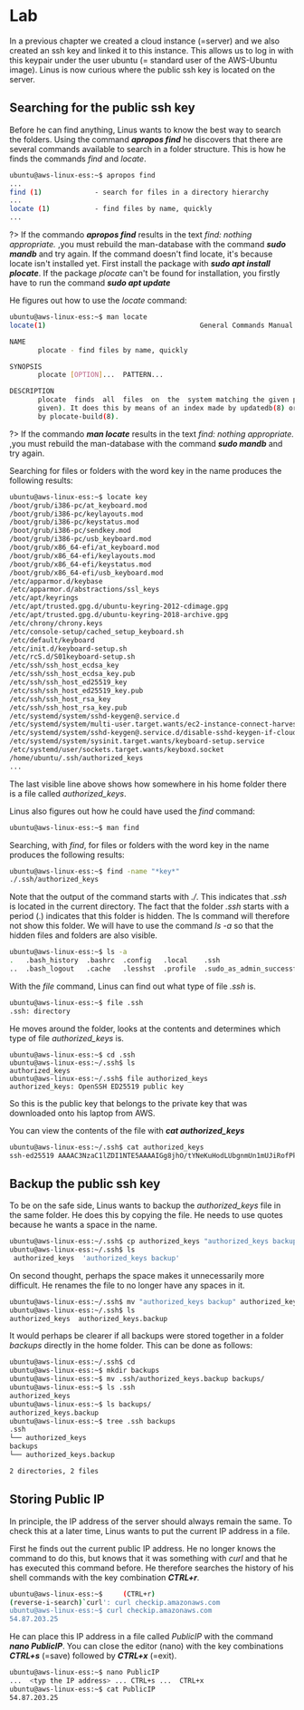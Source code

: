 # Lab <!-- {docsify-ignore} --> 




In a previous chapter we created a cloud instance (=server) and we also created an ssh key and linked it to this instance. This allows us to log in with this keypair under the user ubuntu (= standard user of the AWS-Ubuntu image). Linus is now curious where the public ssh key is located on the server.

## Searching for the public ssh key 

Before he can find anything, Linus wants to know the best way to search the folders. Using the command ***apropos find*** he discovers that there are several commands available to search in a folder structure. This is how he finds the commands *find* and *locate*.

```bash
ubuntu@aws-linux-ess:~$ apropos find
...
find (1)             - search for files in a directory hierarchy
...
locate (1)           - find files by name, quickly
...
```



?> <i class="fa-solid fa-circle-info"></i> If the commando ***apropos find*** results in the text  *find: nothing appropriate.*  ,you must rebuild the man-database with the command ***sudo mandb*** and try again. If the command doesn't find locate, it's because locate isn't installed yet. First install the package with ***sudo apt install plocate***.  If the package *plocate* can't be found for installation, you firstly have to run the command ***sudo apt update***



He figures out how to use the *locate* command:

```bash
ubuntu@aws-linux-ess:~$ man locate
locate(1)                                      General Commands Manual                                      locate(1)

NAME
       plocate - find files by name, quickly

SYNOPSIS
       plocate [OPTION]...  PATTERN...

DESCRIPTION
       plocate  finds  all  files  on  the  system matching the given pattern (or all of the patterns if multiple are
       given). It does this by means of an index made by updatedb(8) or (less commonly) converted from another  index
       by plocate-build(8).
```



?> <i class="fa-solid fa-circle-info"></i> If the commando ***man locate*** results in the text  *find: nothing appropriate.*  ,you must rebuild the man-database with the command ***sudo mandb*** and try again.



Searching for files or folders with the word key in the name produces the following results:

```bash
ubuntu@aws-linux-ess:~$ locate key
/boot/grub/i386-pc/at_keyboard.mod
/boot/grub/i386-pc/keylayouts.mod
/boot/grub/i386-pc/keystatus.mod
/boot/grub/i386-pc/sendkey.mod
/boot/grub/i386-pc/usb_keyboard.mod
/boot/grub/x86_64-efi/at_keyboard.mod
/boot/grub/x86_64-efi/keylayouts.mod
/boot/grub/x86_64-efi/keystatus.mod
/boot/grub/x86_64-efi/usb_keyboard.mod
/etc/apparmor.d/keybase
/etc/apparmor.d/abstractions/ssl_keys
/etc/apt/keyrings
/etc/apt/trusted.gpg.d/ubuntu-keyring-2012-cdimage.gpg
/etc/apt/trusted.gpg.d/ubuntu-keyring-2018-archive.gpg
/etc/chrony/chrony.keys
/etc/console-setup/cached_setup_keyboard.sh
/etc/default/keyboard
/etc/init.d/keyboard-setup.sh
/etc/rcS.d/S01keyboard-setup.sh
/etc/ssh/ssh_host_ecdsa_key
/etc/ssh/ssh_host_ecdsa_key.pub
/etc/ssh/ssh_host_ed25519_key
/etc/ssh/ssh_host_ed25519_key.pub
/etc/ssh/ssh_host_rsa_key
/etc/ssh/ssh_host_rsa_key.pub
/etc/systemd/system/sshd-keygen@.service.d
/etc/systemd/system/multi-user.target.wants/ec2-instance-connect-harvest-hostkeys.service
/etc/systemd/system/sshd-keygen@.service.d/disable-sshd-keygen-if-cloud-init-active.conf
/etc/systemd/system/sysinit.target.wants/keyboard-setup.service
/etc/systemd/user/sockets.target.wants/keyboxd.socket
/home/ubuntu/.ssh/authorized_keys
...
```

The last visible line above shows how somewhere in his home folder there is a file called *authorized_keys*.



Linus also figures out how he could have used the *find* command:

```bash
ubuntu@aws-linux-ess:~$ man find
```



Searching, with *find*, for files or folders with the word key in the name produces the following results:

```bash
ubuntu@aws-linux-ess:~$ find -name "*key*"
./.ssh/authorized_keys
```



Note that the output of the command starts with *./*. This indicates that *.ssh* is located in the current directory. The fact that the folder *.ssh* starts with a period (.) indicates that this folder is hidden. The ls command will therefore not show this folder. We will have to use the command *ls -a* so that the hidden files and folders are also visible.

```bash
ubuntu@aws-linux-ess:~$ ls -a
.   .bash_history  .bashrc  .config   .local    .ssh
..  .bash_logout   .cache   .lesshst  .profile  .sudo_as_admin_successful
```

 

With the *file* command, Linus can find out what type of file *.ssh* is.

```bash
ubuntu@aws-linux-ess:~$ file .ssh
.ssh: directory
```



He moves around the folder, looks at the contents and determines which type of file *authorized_keys* is.

```
ubuntu@aws-linux-ess:~$ cd .ssh
ubuntu@aws-linux-ess:~/.ssh$ ls
authorized_keys
ubuntu@aws-linux-ess:~/.ssh$ file authorized_keys
authorized_keys: OpenSSH ED25519 public key
```

So this is the public key that belongs to the private key that was downloaded onto his laptop from AWS.



You can view the contents of the file with ***cat authorized_keys***

```bash
ubuntu@aws-linux-ess:~/.ssh$ cat authorized_keys
ssh-ed25519 AAAAC3NzaC1lZDI1NTE5AAAAIGg8jhO/tYNeKuHodLUbgnmUn1mUJiRofPkWWWf17Mnp gert-key
```



## Backup the public ssh key 

To be on the safe side, Linus wants to backup the *authorized_keys* file in the same folder. He does this by copying the file. He needs to use quotes because he wants a space in the name.

```bash
ubuntu@aws-linux-ess:~/.ssh$ cp authorized_keys "authorized_keys backup"
ubuntu@aws-linux-ess:~/.ssh$ ls
 authorized_keys  'authorized_keys backup'
```



On second thought, perhaps the space makes it unnecessarily more difficult. He renames the file to no longer have any spaces in it.

```bash
ubuntu@aws-linux-ess:~/.ssh$ mv "authorized_keys backup" authorized_keys.backup
ubuntu@aws-linux-ess:~/.ssh$ ls
authorized_keys  authorized_keys.backup
```



It would perhaps be clearer if all backups were stored together in a folder *backups* directly in the home folder. This can be done as follows:

```bash
ubuntu@aws-linux-ess:~/.ssh$ cd
ubuntu@aws-linux-ess:~$ mkdir backups
ubuntu@aws-linux-ess:~$ mv .ssh/authorized_keys.backup backups/
ubuntu@aws-linux-ess:~$ ls .ssh
authorized_keys
ubuntu@aws-linux-ess:~$ ls backups/
authorized_keys.backup
ubuntu@aws-linux-ess:~$ tree .ssh backups
.ssh
└── authorized_keys
backups
└── authorized_keys.backup

2 directories, 2 files
```



## Storing Public IP 

In principle, the IP address of the server should always remain the same. To check this at a later time, Linus wants to put the current IP address in a file.

First he finds out the current public IP address. He no longer knows the command to do this, but knows that it was something with *curl* and that he has executed this command before. He therefore searches the history of his shell commands with the key combination ***CTRL+r***.

```bash
ubuntu@aws-linux-ess:~$     (CTRL+r)
(reverse-i-search)`curl': curl checkip.amazonaws.com
ubuntu@aws-linux-ess:~$ curl checkip.amazonaws.com
54.87.203.25
```



He can place this IP address in a file called *PublicIP* with the command ***nano PublicIP***.  You can close the editor (nano) with the key combinations ***CTRL+s*** (=save) followed by ***CTRL+x*** (=exit).

```bash
ubuntu@aws-linux-ess:~$ nano PublicIP
...  <typ the IP address> ... CTRL+s ...  CTRL+x
ubuntu@aws-linux-ess:~$ cat PublicIP
54.87.203.25
```


